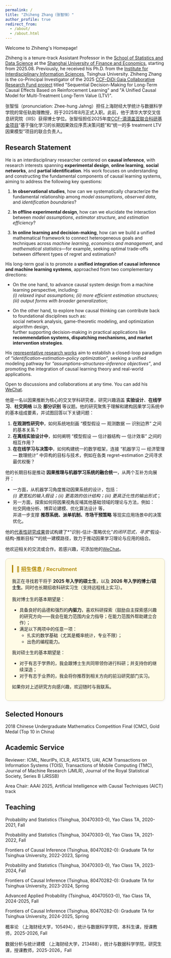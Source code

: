 ```yaml
---
permalink: /
title: "Zhiheng Zhang（张智恒）"
author_profile: true
redirect_from: 
  - /about/
  - /about.html
---
```



<!--
This is the front page of a website that is powered by the [Academic Pages template](https://github.com/academicpages/academicpages.github.io) and hosted on GitHub pages. [GitHub pages](https://pages.github.com) is a free service in which websites are built and hosted from code and data stored in a GitHub repository, automatically updating when a new commit is made to the repository. This template was forked from the [Minimal Mistakes Jekyll Theme](https://mmistakes.github.io/minimal-mistakes/) created by Michael Rose, and then extended to support the kinds of content that academics have: publications, talks, teaching, a portfolio, blog posts, and a dynamically-generated CV. You can fork [this template](https://github.com/academicpages/academicpages.github.io) right now, modify the configuration and markdown files, add your own PDFs and other content, and have your own site for free, with no ads!
-->

Welcome to Zhiheng's Homepage!

Zhiheng is a tenure-track Assistant Professor in the [School of Statistics and Data Science](https://ssm.sufe.edu.cn/) at the [Shanghai University of Finance and Economics](https://www.sufe.edu.cn/), starting from 2025.08. Previously, he received his Ph.D. from the [Institute for Interdisciplinary Information Sciences](https://iiis.tsinghua.edu.cn/), Tsinghua University. Zhiheng Zhang is the co-Principal Investigator of the 2025 [CCF-DiDi Gaia Collaborative Research Fund project](https://outreach.didichuxing.com/app-outreach/CRFYS) titled "Sequential Decision-Making for Long-Term Causal Effects Based on Reinforcement Learning" and "A Unified Causal Model for Multi-Treatment Long-Term Value (LTV)".

张智恒（pronunciation: Zhee-hung Jahng）担任上海财经大学统计与数据科学学院的常任轨助理教授，将于2025年8月正式入职。此前，他于清华大学交叉信息研究院（IIIS）获得博士学位。张智恒担任2025年度[CCF-滴滴盖亚联合科研基金项目](https://outreach.didichuxing.com/app-outreach/CRFYS)“基于强化学习的长期因果效应序贯决策问题”和“统一的多 treatment LTV 因果模型”项目的联合负责人。



## Research Statement

He is an interdisciplinary researcher centered on **causal inference**, with research interests spanning **experimental design**, **online learning**, **social networks**, and **partial identification**. His work focuses on understanding and constructing the fundamental components of causal learning systems, aiming to address the following key questions:

1. **In observational studies**, how can we systematically characterize the fundamental relationship among *model assumptions*, *observed data*, and *identification boundaries*?

2. **In offline experimental design**, how can we elucidate the interaction between *model assumptions*, *estimator structure*, and *estimation efficiency*?

3. **In online learning and decision-making**, how can we build a unified mathematical framework to connect heterogeneous goals and techniques across *machine learning*, *economics and management*, and *mathematical statistics*—for example, seeking optimal trade-offs between different types of regret and estimation?

His long-term goal is to promote a **unified integration of causal inference and machine learning systems**, approached from two complementary directions:

- On the one hand, to advance causal system design from a machine learning perspective, including:  
  *(i) relaxed input assumptions; (ii) more efficient estimation structures; (iii) output forms with broader generalization*;

- On the other hand, to explore how causal thinking can contribute back to foundational disciplines such as:  
  social network analysis, game-theoretic modeling, and optimization algorithm design,  
  further supporting decision-making in practical applications like **recommendation systems, dispatching mechanisms, and market intervention strategies**.

His [representative research works](https://scholar.google.com/citations?hl=zh-CN&user=YVXrszoAAAAJ&view_op=list_works&sortby=pubdate) aim to establish a closed-loop paradigm of *“identification–estimation–policy optimization”*, seeking a unified modeling pathway for *“assumptions–structures–inference objectives”*, and promoting the integration of causal learning theory and real-world applications.

Open to discussions and collaborations at any time. You can add his [WeChat](https://raw.githubusercontent.com/ZHzhang01/ZHzhang01.github.io/master/images/wechat_617.png). 


他是一名以因果推断为核心的交叉学科研究者，研究兴趣涵盖 **实验设计**、**在线学习**、**社交网络** 以及 **部分识别** 等议题。他的研究聚焦于理解和建构因果学习系统中的基本组成要素，并试图回答以下关键问题：

1. **在观测性研究中**，如何系统地刻画 “模型假设 — 观测数据 — 识别边界” 之间的基本关系？
2. **在离线实验设计中**，如何阐明 “模型假设 — 估计器结构 — 估计效率” 之间的相互作用？
3. **在在线学习与决策中**，如何构建统一的数学框架，连接 “机器学习 — 经济管理 — 数理统计” 中异构的目标与技术，例如在各类 regret–estimation 之间寻求最优权衡？

他的长期目标是推动 **因果推理与机器学习系统的融合统一**，从两个互补方向展开：

- 一方面，从机器学习角度推动因果系统的设计，包括：  
  *(i) 更宽松的输入假设；(ii) 更高效的估计结构；(iii) 更具泛化性的输出形式*；
- 另一方面，探索如何将因果视角反哺其他基础领域的理论与方法，例如：  
  社交网络分析、博弈论建模、优化算法设计 等，  
  并进一步支撑 **推荐系统、派单机制、市场干预策略** 等现实应用场景中的决策优化。

他的[代表性研究成果](https://scholar.google.com/citations?hl=zh-CN&user=YVXrszoAAAAJ&view_op=list_works&sortby=pubdate)尝试构建了*“识别-估计-策略优化”*的闭环范式，寻求*“假设-结构-推断目标”*的统一建模路径，致力于推动因果学习理论与应用的结合。

他欢迎相关的交流或合作。若感兴趣，可添加他的[WeChat](https://raw.githubusercontent.com/ZHzhang01/ZHzhang01.github.io/master/images/wechat_617.png)。









<div style="border: 1.5px solid #e0d7b1; padding: 20px; margin: 20px 0; border-radius: 10px; background-color: #fffbe6; box-shadow: 2px 2px 6px rgba(0,0,0,0.05);">
  <h3 style="margin-top: 0; color: #b28800; font-weight: 600; border-left: 4px solid #b28800; padding-left: 10px;">
    📢 招生信息 / Recruitment
  </h3>
  <p>
    我正在寻找若干将于 <strong>2025 年入学的硕士生</strong>，以及 <strong>2026 年入学的博士/硕士生</strong>。同时也长期招收科研实习生（支持远程线上实习）。<br><br>
    我对博士生的基本期望是：
    <ul>
      <li>具备良好的品德和强烈的<strong>内驱力</strong>，喜欢科研探索（鼓励自主探索感兴趣的研究方向——我会在能力范围内全力指导；在能力范围外帮助建立合作）；</li>
      <li>满足以下两项中的任意一项：
        <ul>
          <li>扎实的数学基础（尤其是概率统计，专业不限）；</li>
          <li>出色的编程能力。</li>
        </ul>
      </li>
    </ul>
      我对硕士生的基本期望是：
  
   <ul>
      <li>对于有志于学界的，我会跟博士生共同带领你进行科研；并支持你的继续深造；</li>
      <li> 对于有志于业界的，我会将你推荐到相关方向的前沿研究部门实习。
      </li>
    </ul>
    如果你对上述研究方向感兴趣，欢迎随时与我联系。
  </p>
</div>








<!--
A data-driven personal website
======
Like many other Jekyll-based GitHub Pages templates, Academic Pages makes you separate the website's content from its form. The content & metadata of your website are in structured markdown files, while various other files constitute the theme, specifying how to transform that content & metadata into HTML pages. You keep these various markdown (.md), YAML (.yml), HTML, and CSS files in a public GitHub repository. Each time you commit and push an update to the repository, the [GitHub pages](https://pages.github.com/) service creates static HTML pages based on these files, which are hosted on GitHub's servers free of charge.

Many of the features of dynamic content management systems (like Wordpress) can be achieved in this fashion, using a fraction of the computational resources and with far less vulnerability to hacking and DDoSing. You can also modify the theme to your heart's content without touching the content of your site. If you get to a point where you've broken something in Jekyll/HTML/CSS beyond repair, your markdown files describing your talks, publications, etc. are safe. You can rollback the changes or even delete the repository and start over - just be sure to save the markdown files! Finally, you can also write scripts that process the structured data on the site, such as [this one](https://github.com/academicpages/academicpages.github.io/blob/master/talkmap.ipynb) that analyzes metadata in pages about talks to display [a map of every location you've given a talk](https://academicpages.github.io/talkmap.html).



Getting started
======
1. Register a GitHub account if you don't have one and confirm your e-mail (required!)
1. Fork [this template](https://github.com/academicpages/academicpages.github.io) by clicking the "Use this template" button in the top right. 
1. Go to the repository's settings (rightmost item in the tabs that start with "Code", should be below "Unwatch"). Rename the repository "[your GitHub username].github.io", which will also be your website's URL.
1. Set site-wide configuration and create content & metadata (see below -- also see [this set of diffs](http://archive.is/3TPas) showing what files were changed to set up [an example site](https://getorg-testacct.github.io) for a user with the username "getorg-testacct")
1. Upload any files (like PDFs, .zip files, etc.) to the files/ directory. They will appear at https://[your GitHub username].github.io/files/example.pdf.  
1. Check status by going to the repository settings, in the "GitHub pages" section

Site-wide configuration
------
The main configuration file for the site is in the base directory in [_config.yml](https://github.com/academicpages/academicpages.github.io/blob/master/_config.yml), which defines the content in the sidebars and other site-wide features. You will need to replace the default variables with ones about yourself and your site's github repository. The configuration file for the top menu is in [_data/navigation.yml](https://github.com/academicpages/academicpages.github.io/blob/master/_data/navigation.yml). For example, if you don't have a portfolio or blog posts, you can remove those items from that navigation.yml file to remove them from the header. 

Create content & metadata
------
For site content, there is one markdown file for each type of content, which are stored in directories like _publications, _talks, _posts, _teaching, or _pages. For example, each talk is a markdown file in the [_talks directory](https://github.com/academicpages/academicpages.github.io/tree/master/_talks). At the top of each markdown file is structured data in YAML about the talk, which the theme will parse to do lots of cool stuff. The same structured data about a talk is used to generate the list of talks on the [Talks page](https://academicpages.github.io/talks), each [individual page](https://academicpages.github.io/talks/2012-03-01-talk-1) for specific talks, the talks section for the [CV page](https://academicpages.github.io/cv), and the [map of places you've given a talk](https://academicpages.github.io/talkmap.html) (if you run this [python file](https://github.com/academicpages/academicpages.github.io/blob/master/talkmap.py) or [Jupyter notebook](https://github.com/academicpages/academicpages.github.io/blob/master/talkmap.ipynb), which creates the HTML for the map based on the contents of the _talks directory).

**Markdown generator**

The repository includes [a set of Jupyter notebooks](https://github.com/academicpages/academicpages.github.io/tree/master/markdown_generator
) that converts a CSV containing structured data about talks or presentations into individual markdown files that will be properly formatted for the Academic Pages template. The sample CSVs in that directory are the ones I used to create my own personal website at stuartgeiger.com. My usual workflow is that I keep a spreadsheet of my publications and talks, then run the code in these notebooks to generate the markdown files, then commit and push them to the GitHub repository.


How to edit your site's GitHub repository
------
Many people use a git client to create files on their local computer and then push them to GitHub's servers. If you are not familiar with git, you can directly edit these configuration and markdown files directly in the github.com interface. Navigate to a file (like [this one](https://github.com/academicpages/academicpages.github.io/blob/master/_talks/2012-03-01-talk-1.md) and click the pencil icon in the top right of the content preview (to the right of the "Raw | Blame | History" buttons). You can delete a file by clicking the trashcan icon to the right of the pencil icon. You can also create new files or upload files by navigating to a directory and clicking the "Create new file" or "Upload files" buttons. 

Example: editing a markdown file for a talk
![Editing a markdown file for a talk](/images/editing-talk.png)
-->


## Selected Honours

2018 Chinese Undergraduate Mathematics Competition Final (CMC), Gold Medal (Top 10 in China)

## Academic Service

Reviewer: ICML, NeurIPs, ICLR, AISTATS, UAI, ACM Transactions on Information Systems (TOIS), Transactions of Mobile Computing (TMC), Journal
of Machine Research (JMLR), Journal of the Royal Statistical Society, Series B (JRSSB)

Area Chair: AAAI 2025, Artificial Intelligence with Causal Techniques (AICT) track

## Teaching

Probability and Statistics (Tsinghua, 30470303-0), Yao Class TA, 2020-2021, Fall

Probability and Statistics (Tsinghua, 30470303-0), Yao Class TA, 2021-2022, Fall 

Frontiers of Causal Inference (Tsinghua, 80470282-0): Graduate TA for Tsinghua University, 2022-2023, Spring

Probability and Statistics (Tsinghua, 30470303-0), Yao Class TA, 2023-2024, Fall

Frontiers of Causal Inference (Tsinghua, 80470282-0): Graduate TA for Tsinghua University, 2023-2024, Spring

Advanced Applied Probability (Tsinghua, 40470503-0), Yao Class TA, 2024-2025, Fall
 
Frontiers of Causal Inference (Tsinghua, 80470282-0): Graduate TA for Tsinghua University, 2024-2025, Spring

概率论 （上海财经大学，105494），统计与数据科学学院，本科生课，授课教师，2025-2026, Fall

数据分析与统计建模 （上海财经大学，213488），统计与数据科学学院，研究生课，授课教师，2025-2026，Fall
 
